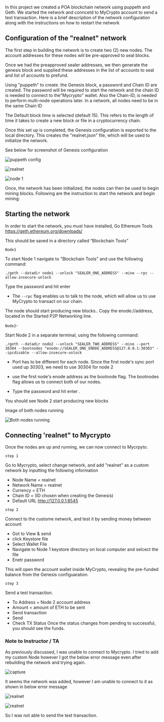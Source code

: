 In this project we created a POA blockchain network using puppeth and Geth. We started the network and conncetd to MyCrypto account  to send a test transaction.   Here is a brief description of the network configuration along with the instructions on how to restart the network

## Configuration of the "realnet" network
 
The first step in building the network is to create two (2) new nodes.  The account addresses for these nodes will be pre-approved to seal blocks.

Once we had the preapproved sealer addresses, we then generate the genesis block and supplied these addresses in the list of accounts to seal and list of accounts to prefund.

Using "puppeth" to create.  the Genesis block, a password and Chain ID are created. The password will be required to start the network and the chain ID is needed to connect to the"Mycrypto" wallet. Also the Chain-ID, is needed to perform multi-node operations later. In a network, all nodes need to be in the same Chain ID

The Default block time is selected (default 15). This refers to the length of time it takes to create a new block or file in a cryptocurrency chain.

Once this set up is completed, the Genesis configuration is exported to the local directory.  This creates the "realnet.json" file, which will be used to initialize the 
network.

See below for screenshot of Genesis configuration

![puppeth config](/realnet/screenshots/puppeth_config.PNG)

![realnet](realnet/screenshots/directory.PNG)

![node 1](realnet/screenshots/node_1.PNG)

Once, the network has been initialized, the nodes can then be used to begin mining blocks.  Following are the instruction to start the network and begin mining:


## Starting the network

In order to start the network, you must have installed, Go Ethereum Tools https://geth.ethereum.org/downloads/

This should be saved in a directory called “Blockchain Tools”

`Node1`

To start Node 1 navigate to "Blockchain Tools" and use the following command:
```
./geth --datadir node1 --unlock "SEALER_ONE_ADDRESS" --mine --rpc --allow-insecure-unlock
```
 Type the password and hit enter 

* The `--rpc` flag enables us to talk to the node, which will allow us to use MyCrypto  to transact on our chain.

The node should start producing new blocks.. Copy the enode://address, located in the Started P2P Networking line.

`Node2`-

Start Node 2 in a separate terminal, using the following command:
```
./geth --datadir node2 --unlock "SEALER_TWO_ADDRESS" --mine --port 30304 --bootnodes "enode://SEALER_ONE_ENODE_ADDRESS@127.0.0.1:30303" --ipcdisable --allow-insecure-unlock
```
* Port has to be different for each node. Since the first node's sync port used up 30303, we need to use 30304 for node 2

* use the first node's enode address as the bootnode flag. The bootnodes flag allows us to connect both of our nodes.


 * Type the password and hit enter .

You should see Node 2 start producing new blocks

Image of both nodes running

![Both nodes running](realnet/screenshots/both_nodes.PNG)


## Connecting 'realnet" to Mycrypto
Once the nodes are up and running, we can now connect to Mycrpyto.

`step 1`

 Go to Mycrypto, select change network, and add "realnet" as a custom network  by inputting the following information
* Node Name = realnet
* Network Name = realnet
* Currency = ETH
* Chain ID = (ID chosen when creating the Genesis)
* Default URL http://127.0.0.1:8545

`step 2`

Connect to the custome network, and test it by sending money between account
* Got to View & send
* click Keystore file
* Select Wallet File
* Navigate to Node 1 keystore directory on local computer and selcect the file
* Enetr password 

This will open the account wallet inside MyCrypto, revealing the pre-funded balance from the Genesis configuaration.

`step 3`

Send a test transaction.
* To Address = Node 2 account address
* Amount = amount of ETH to be sent 
* Send transaction
* Send
* Check TX Status
Once the status changes from pending to successful, you should see the funds.


### Note to Instructor / TA
As previously discussed, I was unable to connect to Mycrypto.  I tried to add my custom Node however I got the below error message even after rebuilding the network and trying again.

![capture](realnet/screenshots/Capture.PNG)

It seems the network was added, however I am unable to connect to it as shown in below error message

![realnet](realnet/screenshots/realnet.PNG)

![realnet](realnet/screenshots/cant_connect.PNG)

So I was not able to send the test transaction.
